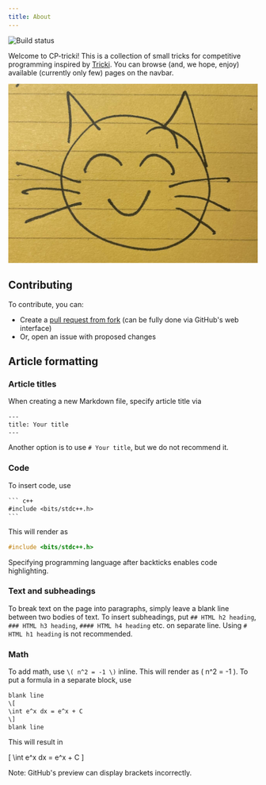 ```yaml
---
title: About
---
```

![Build status](https://github.com/cp-tricki/cp-tricki.github.io/actions/workflows/ci.yml/badge.svg)

Welcome to CP-tricki! This is a collection of small tricks for competitive programming inspired by [Tricki](https://www.tricki.org/). You can browse (and, we hope, enjoy) available (currently only few) pages on the navbar. 

![width=50%](kotek.jpg)

## Contributing
To contribute, you can:

- Create a [pull request from fork](https://docs.github.com/en/pull-requests/collaborating-with-pull-requests/proposing-changes-to-your-work-with-pull-requests/creating-a-pull-request-from-a-fork) (can be fully done via GitHub's web interface)
- Or, open an issue with proposed changes

## Article formatting
### Article titles
When creating a new Markdown file, specify article title via
```
---
title: Your title
---
```
Another option is to use `# Your title`, but we do not recommend it.

### Code
To insert code, use
```` 
``` c++
#include <bits/stdc++.h>
```
````
This will render as
``` c++
#include <bits/stdc++.h>
```
Specifying programming language after backticks enables code highlighting.

### Text and subheadings
To break text on the page into paragraphs, simply leave a blank line between two bodies of text.
To insert subheadings, put `## HTML h2 heading`, `### HTML h3 heading`, `#### HTML h4 heading` etc. on separate line. Using `# HTML h1 heading` is not recommended.

### Math
To add math, use `\( n^2 = -1 \)` inline. This will render as \( n^2 = -1 \). To put a formula in a separate block, use 
```
blank line
\[
\int e^x dx = e^x + C
\]
blank line
```
This will result in 

\[
\int e^x dx = e^x + C
\]

Note: GitHub's preview can display brackets incorrectly.
